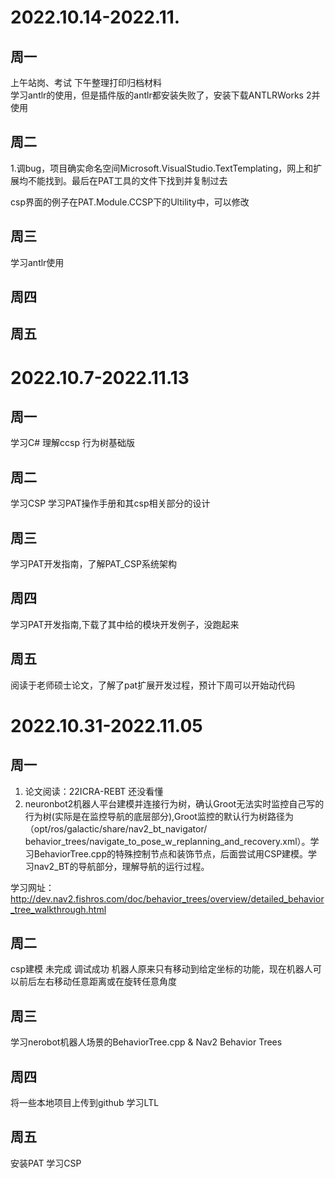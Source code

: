 # 2022.10.14-2022.11.
## 周一
上午站岗、考试  下午整理打印归档材料  
学习antlr的使用，但是插件版的antlr都安装失败了，安装下载ANTLRWorks 2并使用

## 周二
1.调bug，项目确实命名空间Microsoft.VisualStudio.TextTemplating，网上和扩展均不能找到。最后在PAT工具的文件下找到并复制过去

csp界面的例子在PAT.Module.CCSP下的Ultility中，可以修改
## 周三
学习antlr使用

## 周四


## 周五




# 2022.10.7-2022.11.13
## 周一
学习C#  理解ccsp 行为树基础版

## 周二
学习CSP  学习PAT操作手册和其csp相关部分的设计

## 周三
学习PAT开发指南，了解PAT_CSP系统架构

## 周四
学习PAT开发指南,下载了其中给的模块开发例子，没跑起来

## 周五
阅读于老师硕士论文，了解了pat扩展开发过程，预计下周可以开始动代码

# 2022.10.31-2022.11.05
## 周一
1. 论文阅读：22ICRA-REBT 还没看懂
2. neuronbot2机器人平台建模并连接行为树，确认Groot无法实时监控自己写的行为树(实际是在监控导航的底层部分),Groot监控的默认行为树路径为
（opt/ros/galactic/share/nav2_bt_navigator/ behavior_trees/navigate_to_pose_w_replanning_and_recovery.xml）。学习BehaviorTree.cpp的特殊控制节点和装饰节点，后面尝试用CSP建模。学习nav2_BT的导航部分，理解导航的运行过程。

学习网址：http://dev.nav2.fishros.com/doc/behavior_trees/overview/detailed_behavior_tree_walkthrough.html

## 周二
csp建模  未完成 
调试成功  机器人原来只有移动到给定坐标的功能，现在机器人可以前后左右移动任意距离或在旋转任意角度


## 周三
学习nerobot机器人场景的BehaviorTree.cpp  & Nav2 Behavior Trees 

## 周四
将一些本地项目上传到github  学习LTL

## 周五
安装PAT  学习CSP


